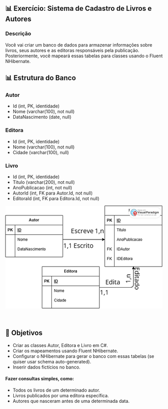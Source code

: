 <h2> 📊 Exercício: Sistema de Cadastro de Livros e Autores </h2>

### Descrição
Você vai criar um banco de dados para armazenar informações sobre livros, seus autores e as editoras responsáveis pela publicação. Posteriormente, você mapeará essas tabelas para classes usando o Fluent NHibernate.

<h2>📊 Estrutura do Banco</h2>

### Autor
- Id (int, PK, identidade)
- Nome (varchar(100), not null)
- DataNascimento (date, null)

### Editora
- Id (int, PK, identidade)
- Nome (varchar(100), not null)
- Cidade (varchar(100), null)

### Livro
- Id (int, PK, identidade)
- Titulo (varchar(200), not null)
- AnoPublicacao (int, not null)
- AutorId (int, FK para Autor.Id, not null)
- EditoraId (int, FK para Editora.Id, not null)

![diagram](https://github.com/henriquewaisman/library-Nhibernate/blob/main/Diagram.png)

</br>
<h2>🎯 Objetivos </h2>

- Criar as classes Autor, Editora e Livro em C#.
- Criar os mapeamentos usando Fluent NHibernate.
- Configurar o NHibernate para gerar o banco com essas tabelas (se quiser usar schema auto-generated).
- Inserir dados fictícios no banco.

#### Fazer consultas simples, como:
- Todos os livros de um determinado autor.
- Livros publicados por uma editora específica.
- Autores que nasceram antes de uma determinada data.
